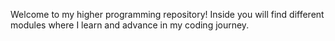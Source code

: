 Welcome to my higher programming repository!
Inside you will find different modules where I learn and advance in my coding journey.
